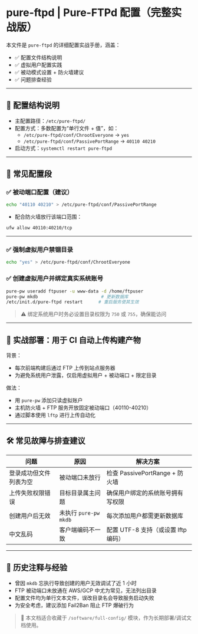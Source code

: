 # pure-ftpd | Pure-FTPd 配置（完整实战版）

本文件是 `pure-ftpd` 的详细配置实战手册，涵盖：

- ✅ 配置文件结构说明
- ✅ 虚拟用户配置实践
- ✅ 被动模式设置 + 防火墙建议
- ✅ 问题排查经验

---

## 📁 配置结构说明

- 主配置路径：`/etc/pure-ftpd/`
- 配置方式：多数配置为“单行文件 + 值”，如：
  - `/etc/pure-ftpd/conf/ChrootEveryone` → `yes`
  - `/etc/pure-ftpd/conf/PassivePortRange` → `40110 40210`
- 启动方式：`systemctl restart pure-ftpd`

---

## 🧩 常见配置段

### ✅ 被动端口配置（建议）

```bash
echo "40110 40210" > /etc/pure-ftpd/conf/PassivePortRange
```

- 配合防火墙放行该端口范围：

```bash
ufw allow 40110:40210/tcp
```

---

### ✅ 强制虚拟用户禁锢目录

```bash
echo "yes" > /etc/pure-ftpd/conf/ChrootEveryone
```

### ✅ 创建虚拟用户并绑定真实系统账号

```bash
pure-pw useradd ftpuser -u www-data -d /home/ftpuser
pure-pw mkdb                        # 更新数据库
/etc/init.d/pure-ftpd restart      # 重启服务使其生效
```

> ⚠️ 绑定系统用户时务必设置目录权限为 `750` 或 `755`，确保能访问

---

## 🧪 实战部署：用于 CI 自动上传构建产物

背景：

- 每次前端构建后通过 FTP 上传到站点服务器
- 为避免系统用户泄露，仅启用虚拟用户 + 被动端口 + 限定目录

做法：

- 用 `pure-pw` 添加只读虚拟账户
- 主机防火墙 + FTP 服务开放固定被动端口（40110-40210）
- 通过脚本使用 `lftp` 进行上传自动化

---

## 🛠️ 常见故障与排查建议

| 问题                   | 原因                  | 解决方案                            |
| ---------------------- | --------------------- | ----------------------------------- |
| 登录成功但文件列表为空 | 被动端口未放行        | 检查 PassivePortRange + 防火墙      |
| 上传失败权限错误       | 目标目录属主问题      | 确保用户绑定的系统账号拥有写权限    |
| 创建用户后无效         | 未执行 `pure-pw mkdb` | 每次添加用户都需更新数据库          |
| 中文乱码               | 客户端编码不一致      | 配置 UTF-8 支持（或设置 lftp 编码） |

---

## 🧠 历史注释与经验

- 曾因 `mkdb` 忘执行导致创建的用户无效调试了近 1 小时
- FTP 被动端口未放通在 AWS/GCP 中尤为常见，无法列出目录
- 配置文件均为单行文本文件，误改目录名会导致服务启动失败
- 为安全考虑，建议添加 Fail2Ban 阻止 FTP 爆破行为

> 📁 本文档适合收藏于 `/software/full-config/` 模块，作为长期部署/调试文档使用。
